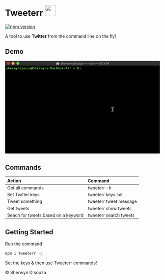 # Tweeterr <img src="https://cdn4.iconfinder.com/data/icons/social-media-icons-the-circle-set/48/twitter_circle-512.png" height="35px" width="35px"/>
[![npm version](http://img.shields.io/npm/v/tweeterr.svg?style=flat)](https://npmjs.org/package/tweeterr "View this project on npm")

A tool to use <b>Twitter</b> from the command line on the fly!

## Demo

![](assets/demo.gif)

## Commands

| Action               | Command                            
| :------------------- | :-----------------------------------
| Get all commands     | tweeterr -h                                 
| Set Twitter keys     | tweeterr keys set      
| Tweet something      | tweeterr tweet message                                  
| Get tweets           | tweeterr show tweets                          
| Seach for tweets based on a keyword         | tweeterr search tweets         

## Getting Started

Run the command
```bash
npm i tweeterr -g
```

Set the keys & then use Tweeterr commands!

&copy; Sherwyn D'souza
